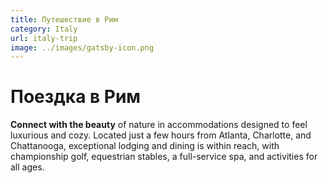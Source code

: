 ```yaml
---
title: Путешествие в Рим
category: Italy
url: italy-trip
image: ../images/gatsby-icon.png
---
```


# Поездка в Рим

**Connect with the beauty** of nature in accommodations designed to feel luxurious and cozy. Located just a few hours from Atlanta,
Charlotte, and Chattanooga, exceptional lodging and dining is within reach, with championship golf, equestrian stables, a full-service spa, and activities for all ages.
